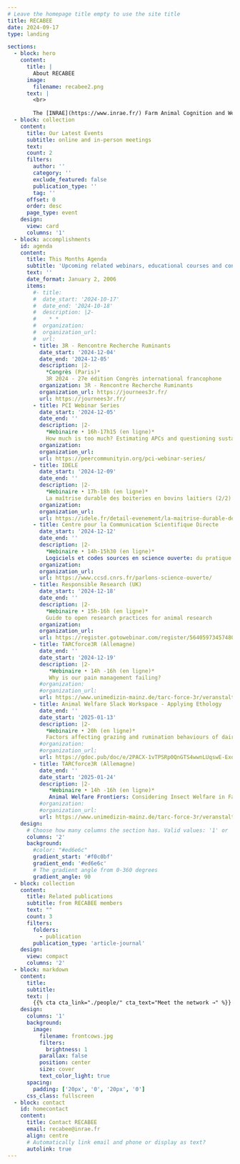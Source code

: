 ```yaml
---
# Leave the homepage title empty to use the site title
title: RECABEE
date: 2024-09-17
type: landing

sections:
  - block: hero
    content:
      title: |
        About RECABEE
      image:
        filename: recabee2.png
      text: |
        <br>
        
        The [INRAE](https://www.inrae.fr/) Farm Animal Cognition and Welfare network consists of the researchers, engineers, technicians and students of the [Departments PHASE](https://www.inrae.fr/departements/phase) and [GA](https://www.inrae.fr/departements/ga) who are interested in animal cognition, welfare and their interrelationship. Members of the network come from about 14 different research laboratories from all over France. They conduct research on a variety of farm animals including sheep, goats, cattle, horses, pigs, trout, poultry, rabbits and insects. The main expectations of the network’s members are: 1) to think about the link between cognition and welfare; 2) to discuss the concepts and methods of both cognition and welfare research and; 3) to get to know better their colleagues conducting research in these areas.
  - block: collection
    content:
      title: Our Latest Events
      subtitle: online and in-person meetings
      text:
      count: 2
      filters:
        author: ''
        category: ''
        exclude_featured: false
        publication_type: ''
        tag: ''
      offset: 0
      order: desc
      page_type: event
    design:
      view: card
      columns: '1'
  - block: accomplishments
    id: agenda
    content:
      title: This Months Agenda
      subtitle: 'Upcoming related webinars, educational courses and conferences'
      text: ''
      date_format: January 2, 2006
      items:
        #- title: 
        #  date_start: '2024-10-17'
        #  date_end: '2024-10-18'
        #  description: |2-
        #    * *  
        #  organization: 
        #  organization_url: 
        #  url:
        - title: 3R - Rencontre Recherche Ruminants
          date_start: '2024-12-04'
          date_end: '2024-12-05'
          description: |2-
            *Congrès (Paris)*  
            3R 2024 - 27e édition Congrès international francophone  
          organization: 3R - Rencontre Recherche Ruminants
          organization_url: https://journees3r.fr/
          url: https://journees3r.fr/
        - title: PCI Webinar Series
          date_start: '2024-12-05'
          date_end: ''
          description: |2-
            *Webinaire • 16h-17h15 (en ligne)*  
            How much is too much? Estimating APCs and questioning sustainability  
          organization: 
          organization_url: 
          url: https://peercommunityin.org/pci-webinar-series/
        - title: IDELE
          date_start: '2024-12-09'
          date_end: ''
          description: |2-
            *Webinaire • 17h-18h (en ligne)*  
            La maîtrise durable des boiteries en bovins laitiers (2/2)  
          organization: 
          organization_url: 
          url: https://idele.fr/detail-evenement/la-maitrise-durable-des-boiteries-en-bovins-laitiers-2
        - title: Centre pour la Communication Scientifique Directe
          date_start: '2024-12-12'
          date_end: ''
          description: |2-
            *Webinaire • 14h-15h30 (en ligne)*  
            Logiciels et codes sources en science ouverte: du pratique à l'opérationnel
          organization: 
          organization_url: 
          url: https://www.ccsd.cnrs.fr/parlons-science-ouverte/
        - title: Responsible Research (UK)
          date_start: '2024-12-18'
          date_end: ''
          description: |2-
            *Webinaire • 15h-16h (en ligne)*  
            Guide to open research practices for animal research
          organization: 
          organization_url: 
          url: https://register.gotowebinar.com/register/5640597345748054109?source=Website
        - title: TARCforce3R (Allemagne)
          date_end: ''
          date_start: '2024-12-19'
          description: |2-
             *Webinaire • 14h -16h (en ligne)*  
             Why is our pain management failing?
          #organization: 
          #organization_url: 
          url: https://www.unimedizin-mainz.de/tarc-force-3r/veranstaltungen.html
        - title: Animal Welfare Slack Workspace - Applying Ethology
          date_end: ''
          date_start: '2025-01-13'
          description: |2-
            *Webinaire • 20h (en ligne)*  
            Factors affecting grazing and rumination behaviours of dairy cows in pasture-based systems
          #organization: 
          #organization_url: 
          url: https://gdoc.pub/doc/e/2PACX-1vTPSRp0QnGTS4wwnLUqswE-ExoCmbCMby9r-swhBqx9ZTNmBNeB33U4XqEDcmKEMdWnhetO_QAtDyuv
        - title: TARCforce3R (Allemagne)
          date_end: ''
          date_start: '2025-01-24'
          description: |2-
             *Webinaire • 14h -16h (en ligne)*  
             Animal Welfare Frontiers: Considering Insect Welfare in Farming and Research
          #organization: 
          #organization_url: 
          url: https://www.unimedizin-mainz.de/tarc-force-3r/veranstaltungen.html
    design:
      # Choose how many columns the section has. Valid values: '1' or '2'.
      columns: '2'
      background:
        #color: "#ed6e6c" 
        gradient_start: '#f0c0bf'
        gradient_end: '#ed6e6c'
        # The gradient angle from 0-360 degrees
        gradient_angle: 90
  - block: collection
    content:
      title: Related publications
      subtitle: from RECABEE members
      text: ""
      count: 3
      filters:
        folders:
          - publication
        publication_type: 'article-journal'
    design:
      view: compact
      columns: '2'
  - block: markdown
    content:
      title:
      subtitle:
      text: |
        {{% cta cta_link="./people/" cta_text="Meet the network →" %}}
    design:
      columns: '1'
      background:
        image: 
          filename: frontcows.jpg
          filters:
            brightness: 1
          parallax: false
          position: center
          size: cover
          text_color_light: true
      spacing:
        padding: ['20px', '0', '20px', '0']
      css_class: fullscreen
  - block: contact
    id: homecontact
    content:
      title: Contact RECABEE
      email: recabee@inrae.fr
      align: centre
      # Automatically link email and phone or display as text?
      autolink: true
---
```

